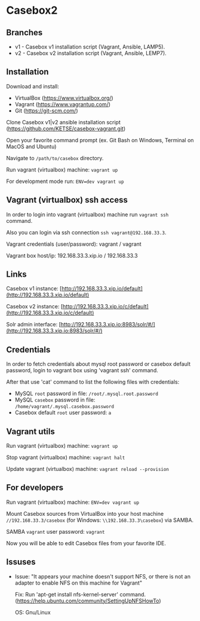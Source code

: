 Casebox2
========

Branches
--------

* v1 - Casebox v1 installation script (Vagrant, Ansible, LAMP5).
* v2 - Casebox v2 installation script (Vagrant, Ansible, LEMP7).

Installation
------------

Download and install:

* VirtualBox (https://www.virtualbox.org/)
* Vagrant (https://www.vagrantup.com/)
* Git (https://git-scm.com/)

Clone Casebox v1|v2 ansible installation script (https://github.com/KETSE/casebox-vagrant.git)

Open your favorite command prompt (ex. Git Bash on Windows, Terminal on MacOS and Ubuntu)

Navigate to `/path/to/casebox` directory.

Run vagrant (virtualbox) machine: `vagrant up`

For development mode run: `ENV=dev vagrant up`


Vagrant (virtualbox) ssh access
-------------------------------

In order to login into vagrant (virtualbox) machine run `vagrant ssh` command. 

Also you can login via ssh connection `ssh vagrant@192.168.33.3`.

Vagrant credentials (user/password): vagrant / vagrant

Vagrant box host/ip: 192.168.33.3.xip.io / 192.168.33.3


Links
-----

Casebox v1 instance: [http://192.168.33.3.xip.io/default](http://192.168.33.3.xip.io/default)

Casebox v2 instance: [http://192.168.33.3.xip.io/c/default](http://192.168.33.3.xip.io/c/default)

Solr admin interface: [http://192.168.33.3.xip.io:8983/solr/#/](http://192.168.33.3.xip.io:8983/solr/#/)


Credentials
-----------

In order to fetch credentials about mysql root password or casebox default password, 
login to vagrant box using 'vagrant ssh' command. 

After that use 'cat' command to list the following files with credentials:

* MySQL `root` password in file: `/root/.mysql.root.password`
* MySQL `casebox` password in file: `/home/vagrant/.mysql.casebox.password`
* Casebox default `root` user password: `a`


Vagrant utils
-------------

Run vagrant (virtualbox) machine: `vagrant up`

Stop vagrant (virtualbox) machine: `vagrant halt`

Update vagrant (virtualbox) machine: `vagrant reload --provision`


For developers
--------------

Run vagrant (virtualbox) machine: `ENV=dev vagrant up`

Mount Casebox sources from VirtualBox into your host machine `//192.168.33.3/casebox` 
(for Windows: `\\192.168.33.3\casebox`) via SAMBA.
 
SAMBA `vagrant` user password: `vagrant`

Now you will be able to edit Casebox files from your favorite IDE.


Issuses
-------

*   Issue: "It appears your machine doesn't support NFS, or there is not an adapter to enable NFS on this machine for Vagrant"
    
    Fix: Run 'apt-get install nfs-kernel-server' command. (https://help.ubuntu.com/community/SettingUpNFSHowTo)
    
    OS: Gnu/Linux

